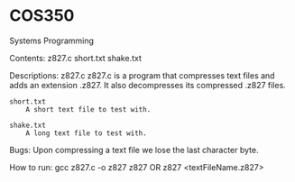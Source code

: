 # COS350
Systems Programming

Contents:
    z827.c
    short.txt
    shake.txt
    
Descriptions:
    z827.c
        z827.c is a program that compresses text files and adds an extension .z827. It also decompresses its compressed .z827 
        files. 
        
    short.txt 
        A short text file to test with.
    
    shake.txt
        A long text file to test with.
        
Bugs:
    Upon compressing a text file we lose the last character byte. 
    
How to run: 
    gcc z827.c -o z827
    z827 <textFileName> OR z827 <textFileName.z827>
        
